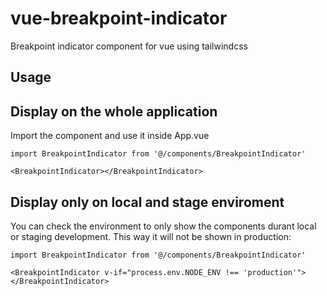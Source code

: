 # vue-breakpoint-indicator
Breakpoint indicator component for vue using tailwindcss


## Usage

## Display on the whole application

Import the component and use it inside App.vue
```
import BreakpointIndicator from '@/components/BreakpointIndicator'

<BreakpointIndicator></BreakpointIndicator>
```
## Display only on local and stage enviroment

You can check the environment to only show the components durant local or staging development. This way it will not be shown in production:
```
import BreakpointIndicator from '@/components/BreakpointIndicator'

<BreakpointIndicator v-if="process.env.NODE_ENV !== 'production'"></BreakpointIndicator>
```
